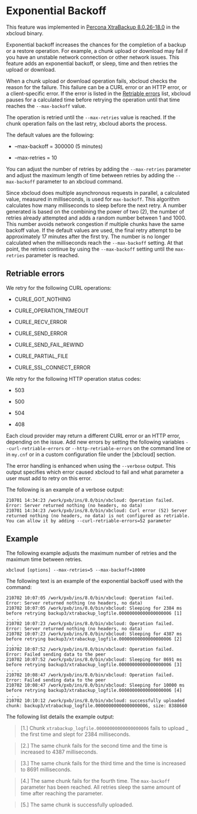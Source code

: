 # Exponential Backoff

This feature was implemented in [Percona XtraBackup 8.0.26-18.0](https://docs.percona.com/percona-xtrabackup/latest/release-notes/8.0/8.0.26-18.0.html#pxb-8-0-26-18-0) in the
xbcloud binary.

Exponential backoff increases the chances for the completion of a backup or
a restore operation. For example, a chunk upload or download may fail if
you have an unstable network connection or other network issues. This
feature adds an exponential backoff, or sleep, time and then retries the
upload or download.

When a chunk upload or download operation fails, xbcloud checks the reason
for the failure. This failure can be a CURL error or an HTTP error, or a
client-specific error. If the error is listed in the [Retriable errors](https://docs.percona.com/percona-xtrabackup/latest/xbcloud/xbcloud_exbackoff.html#retriable) list,
xbcloud pauses for a calculated time before retrying the operation until
that time reaches the `--max-backoff` value.

The operation is retried until the `--max-retries` value is reached. If the
chunk operation fails on the last retry, xbcloud aborts the process.

The default values are the following:

* –max-backoff = 300000 (5 minutes)

* –max-retries = 10

You can adjust the number of retries by adding the `--max-retries`
parameter and adjust the maximum length of time between retries by adding
the `--max-backoff` parameter to an xbcloud command.

Since xbcloud does multiple asynchronous requests in parallel, a calculated
value, measured in milliseconds, is used for `max-backoff`. This algorithm
calculates how many milliseconds to sleep before the next retry. A number
generated is based on the combining the power of two (2), the number of
retries already attempted and adds a random number between 1 and 1000. This
number avoids network congestion if multiple chunks have the same backoff
value. If the default values are used, the final retry attempt to be
approximately 17 minutes after the first try. The number is no longer
calculated when the milliseconds reach the `--max-backoff` setting. At that
point, the retries continue by using the `--max-backoff` setting until
the `max-retries` parameter is reached.

## Retriable errors

We retry for the following CURL operations:

* CURLE_GOT_NOTHING


* CURLE_OPERATION_TIMEOUT


* CURLE_RECV_ERROR


* CURLE_SEND_ERROR


* CURLE_SEND_FAIL_REWIND


* CURLE_PARTIAL_FILE


* CURLE_SSL_CONNECT_ERROR

We retry for the following HTTP operation status codes:

* 503


* 500


* 504


* 408

Each cloud provider may return a different CURL error or an HTTP error,
depending on the issue. Add new errors by setting the following
variables `--curl-retriable-errors` or `--http-retriable-errors` on the
command line or in `my.cnf` or in a custom configuration file under
the [xbcloud] section.

The error handling is enhanced when using the `--verbose` output. This
output specifies which error caused xbcloud to fail and what parameter a
user must add to retry on this error.

The following is an example of a verbose output:

```text
210701 14:34:23 /work/pxb/ins/8.0/bin/xbcloud: Operation failed. Error: Server returned nothing (no headers, no data)
210701 14:34:23 /work/pxb/ins/8.0/bin/xbcloud: Curl error (52) Server returned nothing (no headers, no data) is not configured as retriable. You can allow it by adding --curl-retriable-errors=52 parameter
```

## Example

The following example adjusts the maximum number of retries and the maximum
time between retries.

```text
xbcloud [options] --max-retries=5 --max-backoff=10000
```

The following text is an example of the exponential backoff used with the
command:

```text
210702 10:07:05 /work/pxb/ins/8.0/bin/xbcloud: Operation failed. Error: Server returned nothing (no headers, no data)
210702 10:07:05 /work/pxb/ins/8.0/bin/xbcloud: Sleeping for 2384 ms before retrying backup3/xtrabackup_logfile.00000000000000000006 [1]
. . .
210702 10:07:23 /work/pxb/ins/8.0/bin/xbcloud: Operation failed. Error: Server returned nothing (no headers, no data)
210702 10:07:23 /work/pxb/ins/8.0/bin/xbcloud: Sleeping for 4387 ms before retrying backup3/xtrabackup_logfile.00000000000000000006 [2]
. . .
210702 10:07:52 /work/pxb/ins/8.0/bin/xbcloud: Operation failed. Error: Failed sending data to the peer
210702 10:07:52 /work/pxb/ins/8.0/bin/xbcloud: Sleeping for 8691 ms before retrying backup3/xtrabackup_logfile.00000000000000000006 [3]
. . .
210702 10:08:47 /work/pxb/ins/8.0/bin/xbcloud: Operation failed. Error: Failed sending data to the peer
210702 10:08:47 /work/pxb/ins/8.0/bin/xbcloud: Sleeping for 10000 ms before retrying backup3/xtrabackup_logfile.00000000000000000006 [4]
. . .
210702 10:10:12 /work/pxb/ins/8.0/bin/xbcloud: successfully uploaded chunk: backup3/xtrabackup_logfile.00000000000000000006, size: 8388660
```

The following list details the example output:

> [1.] Chunk `xtrabackup_logfile.00000000000000000006` fails to upload _
> the first time and slept for 2384 milliseconds.

> [2.] The same chunk fails for the second time and the time is increased
> to 4387 milliseconds.

> [3.] The same chunk fails for the third time and the time is increased to
> 8691 milliseconds.

> [4.] The same chunk fails for the fourth time. The `max-backoff`
> parameter has been reached. All retries sleep the same amount of time after
> reaching the parameter.

> [5.] The same chunk is successfully uploaded.
